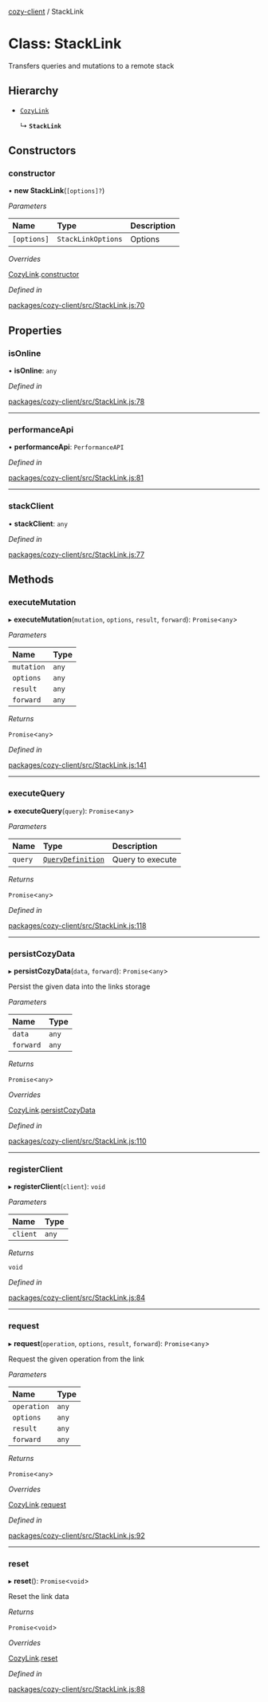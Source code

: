 [cozy-client](../README.md) / StackLink

# Class: StackLink

Transfers queries and mutations to a remote stack

## Hierarchy

*   [`CozyLink`](CozyLink.md)

    ↳ **`StackLink`**

## Constructors

### constructor

• **new StackLink**(`[options]?`)

*Parameters*

| Name | Type | Description |
| :------ | :------ | :------ |
| `[options]` | `StackLinkOptions` | Options |

*Overrides*

[CozyLink](CozyLink.md).[constructor](CozyLink.md#constructor)

*Defined in*

[packages/cozy-client/src/StackLink.js:70](https://github.com/cozy/cozy-client/blob/master/packages/cozy-client/src/StackLink.js#L70)

## Properties

### isOnline

• **isOnline**: `any`

*Defined in*

[packages/cozy-client/src/StackLink.js:78](https://github.com/cozy/cozy-client/blob/master/packages/cozy-client/src/StackLink.js#L78)

***

### performanceApi

• **performanceApi**: `PerformanceAPI`

*Defined in*

[packages/cozy-client/src/StackLink.js:81](https://github.com/cozy/cozy-client/blob/master/packages/cozy-client/src/StackLink.js#L81)

***

### stackClient

• **stackClient**: `any`

*Defined in*

[packages/cozy-client/src/StackLink.js:77](https://github.com/cozy/cozy-client/blob/master/packages/cozy-client/src/StackLink.js#L77)

## Methods

### executeMutation

▸ **executeMutation**(`mutation`, `options`, `result`, `forward`): `Promise`<`any`>

*Parameters*

| Name | Type |
| :------ | :------ |
| `mutation` | `any` |
| `options` | `any` |
| `result` | `any` |
| `forward` | `any` |

*Returns*

`Promise`<`any`>

*Defined in*

[packages/cozy-client/src/StackLink.js:141](https://github.com/cozy/cozy-client/blob/master/packages/cozy-client/src/StackLink.js#L141)

***

### executeQuery

▸ **executeQuery**(`query`): `Promise`<`any`>

*Parameters*

| Name | Type | Description |
| :------ | :------ | :------ |
| `query` | [`QueryDefinition`](QueryDefinition.md) | Query to execute |

*Returns*

`Promise`<`any`>

*Defined in*

[packages/cozy-client/src/StackLink.js:118](https://github.com/cozy/cozy-client/blob/master/packages/cozy-client/src/StackLink.js#L118)

***

### persistCozyData

▸ **persistCozyData**(`data`, `forward`): `Promise`<`any`>

Persist the given data into the links storage

*Parameters*

| Name | Type |
| :------ | :------ |
| `data` | `any` |
| `forward` | `any` |

*Returns*

`Promise`<`any`>

*Overrides*

[CozyLink](CozyLink.md).[persistCozyData](CozyLink.md#persistcozydata)

*Defined in*

[packages/cozy-client/src/StackLink.js:110](https://github.com/cozy/cozy-client/blob/master/packages/cozy-client/src/StackLink.js#L110)

***

### registerClient

▸ **registerClient**(`client`): `void`

*Parameters*

| Name | Type |
| :------ | :------ |
| `client` | `any` |

*Returns*

`void`

*Defined in*

[packages/cozy-client/src/StackLink.js:84](https://github.com/cozy/cozy-client/blob/master/packages/cozy-client/src/StackLink.js#L84)

***

### request

▸ **request**(`operation`, `options`, `result`, `forward`): `Promise`<`any`>

Request the given operation from the link

*Parameters*

| Name | Type |
| :------ | :------ |
| `operation` | `any` |
| `options` | `any` |
| `result` | `any` |
| `forward` | `any` |

*Returns*

`Promise`<`any`>

*Overrides*

[CozyLink](CozyLink.md).[request](CozyLink.md#request)

*Defined in*

[packages/cozy-client/src/StackLink.js:92](https://github.com/cozy/cozy-client/blob/master/packages/cozy-client/src/StackLink.js#L92)

***

### reset

▸ **reset**(): `Promise`<`void`>

Reset the link data

*Returns*

`Promise`<`void`>

*Overrides*

[CozyLink](CozyLink.md).[reset](CozyLink.md#reset)

*Defined in*

[packages/cozy-client/src/StackLink.js:88](https://github.com/cozy/cozy-client/blob/master/packages/cozy-client/src/StackLink.js#L88)
